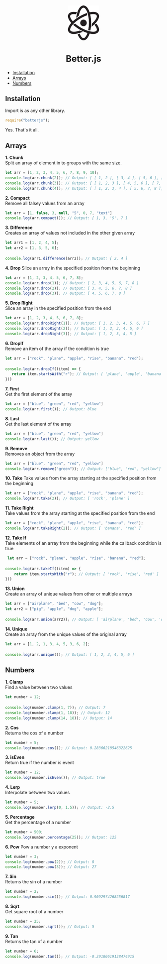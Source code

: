 <p align="center">
  <img src="https://raw.githubusercontent.com/sammwyy/betterjs/master/docs/icon.png" width="100px">
  <h1 align="center">Better.js</h1>
</p>

- [Installation](#installation) 
- [Arrays](#arrays) 
- [Numbers](#numbers) 

## Installation
Import is as any other library.  
```javascript
require("betterjs");
```
Yes. That's it all.  

## Arrays
**1. Chunk**  
Split an array of element in to groups with the same size.  
```javascript
let arr = [1, 2, 3, 4, 5, 6, 7, 8, 9, 10];
console.log(arr.chunk(2)); // Output: [ [ 1, 2 ], [ 3, 4 ], [ 5, 6 ], [ 7, 8 ], [ 9, 10 ] ]
console.log(arr.chunk(3)); // Output: [ [ 1, 2, 3 ], [ 4, 5, 6 ], [ 7, 8, 9 ], [ 10 ] ]
console.log(arr.chunk(4)); // Output: [ [ 1, 2, 3, 4 ], [ 5, 6, 7, 8 ], [ 9, 10 ] ]
```

**2. Compact**  
Remove all falsey values from an array  
```javascript
let arr = [1, false, 3, null, "5", 0, 7, "text"]
console.log(arr.compact()); // Output: [ 1, 3, '5', 7 ]
```

**3. Difference**  
Creates an array of values not included in the other given array  
```javascript
let arr1 = [1, 2, 4, 5];
let arr2 = [1, 3, 5, 6];

console.log(arr1.difference(arr2)); // Output: [ 2, 4 ]
```

**4. Drop**
Slice an array in the specified position from the beginning  
```javascript
let arr = [1, 2, 3, 4, 5, 6, 7, 8];
console.log(arr.drop(1)); // Output: [ 2, 3, 4, 5, 6, 7, 8 ]
console.log(arr.drop(2)); // Output: [ 3, 4, 5, 6, 7, 8 ]
console.log(arr.drop(3)); // Output: [ 4, 5, 6, 7, 8 ]
```

**5. Drop Right**  
Slice an array in the specified position from the end  
```javascript
let arr = [1, 2, 3, 4, 5, 6, 7, 8];
console.log(arr.dropRight(1)); // Output: [ 1, 2, 3, 4, 5, 6, 7 ]
console.log(arr.dropRight(2)); // Output: [ 1, 2, 3, 4, 5, 6 ]
console.log(arr.dropRight(3)); // Output: [ 1, 2, 3, 4, 5 ]
```

**6. DropIf**  
 Remove an item of the array if the condition is true  
 ```javascript
 let arr = ["rock", "plane", "apple", "rise", "banana", "red"];

console.log(arr.dropIf((item) => {
    return item.startsWith("r"); // Output: [ 'plane', 'apple', 'banana' ]
}))
```

**7. First**  
Get the first element of the array  
```javascript
let arr = ["blue", "green", "red", "yellow"]
console.log(arr.first()); // Output: blue
```

**8. Last**  
Get the last element of the array  
```javascript
let arr = ["blue", "green", "red", "yellow"]
console.log(arr.last()); // Output: yellow
```

**9. Remove**  
Removes an object from the array  
```javascript
let arr = ["blue", "green", "red", "yellow"]
console.log(arr.remove("green")); // Output: ["blue", "red", "yellow"]
```

**10. Take**
Take values from the array starting at the specified position from the beginning  
```javascript
let arr = ["rock", "plane", "apple", "rise", "banana", "red"];
console.log(arr.take(2)); // Output: [ 'rock', 'plane' ]
```

**11. Take Right**  
Take values from the array starting at the specified position from the end
```javascript
let arr = ["rock", "plane", "apple", "rise", "banana", "red"];
console.log(arr.takeRight(2)); // Output: [ 'banana', 'red' ]
```

**12. Take If**  
Take elements of an array from the beginning while the callback condition is true  
```javascript
 let arr = ["rock", "plane", "apple", "rise", "banana", "red"];

console.log(arr.takeIf((item) => {
    return item.startsWith("r"); // Output: [ 'rock', 'rise', 'red' ]
}))
```

**13. Union**  
Create an array of unique values from other or multiple arrays  
```javascript
let arr = ["airplane", "bed", "cow", "dog"];
let arr2 = ["pig", "apple", "dog", "apple"];

console.log(arr.union(arr2)); // Output: [ 'airplane', 'bed', 'cow', 'dog', 'pig', 'apple' ]
```

**14. Unique**  
Create an array from the unique values of the original array  
```javascript
let arr = [1, 2, 1, 3, 4, 5, 3, 6, 2];

console.log(arr.unique()); // Output: [ 1, 2, 3, 4, 5, 6 ]
```

## Numbers
**1. Clamp**  
Find a value between two values  
```javascript
let number = 12;

console.log(number.clamp(1, 7)); // Output: 7
console.log(number.clamp(1, 18)); // Output: 12
console.log(number.clamp(14, 18)); // Output: 14
```

**2. Cos**  
Returns the cos of a number  
```javascript
let number = 5;
console.log(number.cos()); // Output: 0.28366218546322625
```

**3. isEven**  
Return true if the number is event  
```javascript
let number = 12;
console.log(number.isEven()); // Output: true
```

**4. Lerp**  
Interpolate between two values  
```javascript
let number = 5;
console.log(number.lerp(0, 1.5)); // Output: -2.5
```

**5. Percentage**  
Get the percentage of a number  
```javascript
let number = 500;
console.log(number.percentage(25)); // Output: 125
```

**6. Pow** 
Pow a number y a exponent  
```javascript
let number = 3;
console.log(number.pow(2)); // Output: 8
console.log(number.pow(3)); // Output: 27
```

**7. Sin**  
Returns the sin of a number  
```javascript
let number = 2;
console.log(number.sin()); // Output: 0.9092974268256817
```

**8. Sqrt**  
Get square root of a number  
```javascript
let number = 25;
console.log(number.sqrt()); // Output: 5
```

**9. Tan**  
Returns the tan of a number  
```javascript
let number = 6;
console.log(number.tan()); // Output: -0.29100619138474915
```
